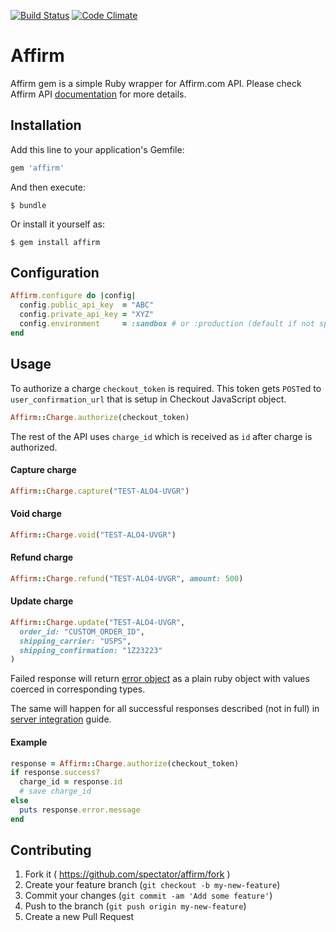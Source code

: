 [![Build Status](https://travis-ci.org/spectator/affirm.svg?branch=master)](http://travis-ci.org/spectator/affirm)
[![Code Climate](https://codeclimate.com/github/spectator/affirm/badges/gpa.svg)](https://codeclimate.com/github/spectator/affirm)

# Affirm

Affirm gem is a simple Ruby wrapper for Affirm.com API. Please check Affirm API
[documentation](http://docs.affirm.com/v2/api/#sandbox-api-keys) for more
details.

## Installation

Add this line to your application's Gemfile:

```ruby
gem 'affirm'
```

And then execute:

    $ bundle

Or install it yourself as:

    $ gem install affirm

## Configuration

```ruby
Affirm.configure do |config|
  config.public_api_key  = "ABC"
  config.private_api_key = "XYZ"
  config.environment     = :sandbox # or :production (default if not specified)
end
```

## Usage

To authorize a charge `checkout_token` is required. This token gets `POST`ed to
`user_confirmation_url` that is setup in Checkout JavaScript object.

```ruby
Affirm::Charge.authorize(checkout_token)
```

The rest of the API uses `charge_id` which is received as `id` after charge is
authorized.

#### Capture charge

```ruby
Affirm::Charge.capture("TEST-ALO4-UVGR")
```

#### Void charge

```ruby
Affirm::Charge.void("TEST-ALO4-UVGR")
```

#### Refund charge

```ruby
Affirm::Charge.refund("TEST-ALO4-UVGR", amount: 500)
```

#### Update charge

```ruby
Affirm::Charge.update("TEST-ALO4-UVGR",
  order_id: "CUSTOM_ORDER_ID",
  shipping_carrier: "USPS",
  shipping_confirmation: "1Z23223"
)
```

Failed response will return [error
object](http://docs.affirm.com/v2/api/errors/#error-object) as a plain ruby
object with values coerced in corresponding types.

The same will happen for all successful responses described (not in full) in
[server integration](http://docs.affirm.com/v2/api/charges/#authentication)
guide.

#### Example

```ruby
response = Affirm::Charge.authorize(checkout_token)
if response.success?
  charge_id = response.id
  # save charge_id
else
  puts response.error.message
end
```

## Contributing

1. Fork it ( https://github.com/spectator/affirm/fork )
2. Create your feature branch (`git checkout -b my-new-feature`)
3. Commit your changes (`git commit -am 'Add some feature'`)
4. Push to the branch (`git push origin my-new-feature`)
5. Create a new Pull Request
